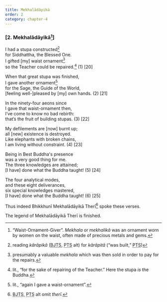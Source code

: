 ```yaml
---
title: Mekhalādāyikā
order: 2
category: chapter-4
---
```


### \[2. Mekhalādāyikā[^1]\]

I had a stupa constructed[^2]  
for Siddhattha, the Blessed One.  
I gifted \[my\] waist ornament[^3]  
so the Teacher could be repaired.[^4] (1) \[20\]

When that great stupa was finished,  
I gave another ornament[^5]  
for the Sage, the Guide of the World,  
\[feeling well-\]pleased by \[my\] own hands. (2) \[21\]

In the ninety-four aeons since  
I gave that waist-ornament then,  
I’ve come to know no bad rebirth:  
that’s the fruit of building stupas. (3) \[22\]

My defilements are \[now\] burnt up;  
all \[new\] existence is destroyed.  
Like elephants with broken chains,  
I am living without constraint. (4) \[23\]

Being in Best Buddha's presence  
was a very good thing for me.  
The three knowledges are attained;  
\[I have\] done what the Buddha taught! (5) \[24\]

The four analytical modes,  
and these eight deliverances,  
six special knowledges mastered,  
\[I have\] done what the Buddha taught! (6) \[25\]

Thus indeed Bhikkhunī Mekhalādāyikā Therī[^6] spoke these verses.

The legend of Mekhalādāyikā Therī is finished.

[^1]: “Waist-Ornament-Giver”. *Mekhala* or *mekhalikā* was an ornament worn by women on the waist, often made of precious metals and gems.

[^2]: reading *kārāpikā* (<abbr title="Buddha Jayanthi Tripitaka Series">BJTS</abbr>, <abbr title="Pali Text Society">PTS</abbr> alt) for *kārāpitā* (“was built,” <abbr title="Pali Text Society">PTS</abbr>)

[^3]: presumably a valuable *mekhala* which was then sold in order to pay for the repairs.

[^4]: lit., “for the sake of repairing of the Teacher.” Here the stupa *is* the Buddha.

[^5]: lit., “again I gave a waist-ornament”.

[^6]: <abbr title="Buddha Jayanthi Tripitaka Series">BJTS</abbr>, <abbr title="Pali Text Society">PTS</abbr> alt omit *therī*.
